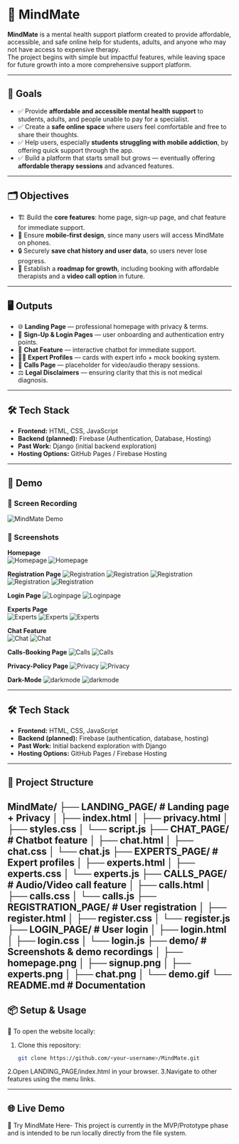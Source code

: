 # 🌿 MindMate

**MindMate** is a mental health support platform created to provide affordable, accessible, and safe online help for students, adults, and anyone who may not have access to expensive therapy.  
The project begins with simple but impactful features, while leaving space for future growth into a more comprehensive support platform.  

---

## 🎯 Goals
- ✅ Provide **affordable and accessible mental health support** to students, adults, and people unable to pay for a specialist.  
- ✅ Create a **safe online space** where users feel comfortable and free to share their thoughts.  
- ✅ Help users, especially **students struggling with mobile addiction**, by offering quick support through the app.  
- ✅ Build a platform that starts small but grows — eventually offering **affordable therapy sessions** and advanced features.  

---

## 🗂 Objectives
- 🏗️ Build the **core features**: home page, sign-up page, and chat feature for immediate support.  
- 📱 Ensure **mobile-first design**, since many users will access MindMate on phones.  
- 🔒 Securely **save chat history and user data**, so users never lose progress.  
- 📅 Establish a **roadmap for growth**, including booking with affordable therapists and a **video call option** in future.  

---

## 🖥️ Outputs
- 🌐 **Landing Page** — professional homepage with privacy & terms.  
- 🔑 **Sign-Up & Login Pages** — user onboarding and authentication entry points.  
- 💬 **Chat Feature** — interactive chatbot for immediate support.  
- 👩‍⚕️ **Expert Profiles** — cards with expert info + mock booking system.  
- 🎥 **Calls Page** — placeholder for video/audio therapy sessions.  
- ⚖️ **Legal Disclaimers** — ensuring clarity that this is not medical diagnosis.  

---

## 🛠️ Tech Stack
- **Frontend:** HTML, CSS, JavaScript  
- **Backend (planned):** Firebase (Authentication, Database, Hosting)  
- **Past Work:** Django (initial backend exploration)  
- **Hosting Options:** GitHub Pages / Firebase Hosting

---

## 🚀 Demo

### 🎥 Screen Recording  
![MindMate Demo](demo/demo.gif)

### 📸 Screenshots
**Homepage**  
![Homepage](demo/Landingpage.jpg)
![Homepage](demo/Landingpage2.jpg)

**Registration Page**
![Registration](demo/RegistrationPage.jpg)
![Registration](demo/RegistrationPage2.jpg)
![Registration](demo/RegistrationPage(seeker).jpg)
![Registration](demo/RegistrationPage(expert).jpg)
![Registration](demo/RegistrationPage(expert2).jpg)

**Login Page**
![Loginpage](demo/Loginpage.jpg)
![Loginpage](demo/Login2page.jpg)


**Experts Page**  
![Experts](demo/Expertspage.jpg)
![Experts](demo/Expertspage2.jpg)
![Experts](demo/Expertspage(pricing).jpg)

**Chat Feature**  
![Chat](demo/Chatpage.jpg)
![Chat](demo/Chatpage2.jpg)

**Calls-Booking Page**
![Calls](demo/Callspage.jpg)
![Calls](demo/Callspage(pricing).jpg)

**Privacy-Policy Page**
![Privacy](demo/Privacy.jpg)
![Privacy](demo/Privacy2.jpg)

**Dark-Mode**
![darkmode](demo/Darkmode.jpg)
![darkmode](demo/Darkmode2.jpg)

---

## 🛠️ Tech Stack
- **Frontend:** HTML, CSS, JavaScript  
- **Backend (planned):** Firebase (authentication, database, hosting)  
- **Past Work:** Initial backend exploration with Django  
- **Hosting Options:** GitHub Pages / Firebase Hosting  

---

## 📂 Project Structure

MindMate/
├── LANDING_PAGE/          # Landing page + Privacy
│   ├── index.html
│   ├── privacy.html
│   ├── styles.css
│   └── script.js
├── CHAT_PAGE/             # Chatbot feature
│   ├── chat.html
│   ├── chat.css
│   └── chat.js
├── EXPERTS_PAGE/          # Expert profiles
│   ├── experts.html
│   ├── experts.css
│   └── experts.js
├── CALLS_PAGE/            # Audio/Video call feature
│   ├── calls.html
│   ├── calls.css
│   └── calls.js
├── REGISTRATION_PAGE/     # User registration
│   ├── register.html
│   ├── register.css
│   └── register.js
├── LOGIN_PAGE/            # User login
│   ├── login.html
│   ├── login.css
│   └── login.js
├── demo/                  # Screenshots & demo recordings
│   ├── homepage.png
│   ├── signup.png
│   ├── experts.png
│   ├── chat.png
│   └── demo.gif
└── README.md              # Documentation
---

## 📦 Setup & Usage
📌 To open the website locally:
1. Clone this repository:  
   ```bash
   git clone https://github.com/<your-username>/MindMate.git
2.Open LANDING_PAGE/index.html in your browser.
3.Navigate to other features using the menu links.

---

## 🌐 Live Demo
🔗 Try MindMate Here- This project is currently in the MVP/Prototype phase and is intended to be run locally directly from the file system.
